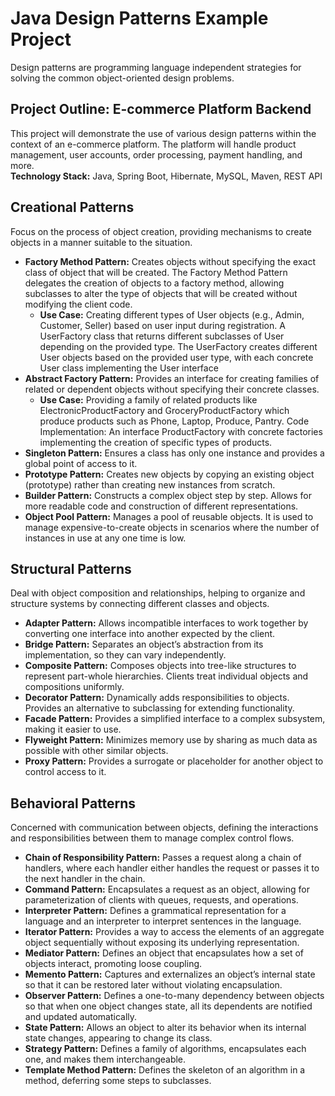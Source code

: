 # Java Design Patterns Example Project
Design patterns are programming language independent strategies for solving the common object-oriented design problems.
## Project Outline: E-commerce Platform Backend
This project will demonstrate the use of various design patterns within the context of an e-commerce platform. The platform will handle product management, user accounts, order processing, payment handling, and more. </br>
**Technology Stack:** Java, Spring Boot, Hibernate, MySQL, Maven, REST API

## Creational Patterns
Focus on the process of object creation, providing mechanisms to create objects in a manner suitable to the situation.</br>
* **Factory Method Pattern:** Creates objects without specifying the exact class of object that will be created. The Factory Method Pattern delegates the creation of objects to a factory method, allowing subclasses to alter the type of objects that will be created without modifying the client code. 
  - **Use Case:** Creating different types of User objects (e.g., Admin, Customer, Seller) based on user input during registration. A UserFactory class that returns different subclasses of User depending on the provided type. The UserFactory creates different User objects based on the provided user type, with each concrete User class implementing the User interface
* **Abstract Factory Pattern:** Provides an interface for creating families of related or dependent objects without specifying their concrete classes.
  - **Use Case:** Providing a family of related products like ElectronicProductFactory and GroceryProductFactory which produce products such as Phone, Laptop, Produce, Pantry.
Code Implementation: An interface ProductFactory with concrete factories implementing the creation of specific types of products.
* **Singleton Pattern:** Ensures a class has only one instance and provides a global point of access to it.
* **Prototype Pattern:** Creates new objects by copying an existing object (prototype) rather than creating new instances from scratch.
* **Builder Pattern:** Constructs a complex object step by step. Allows for more readable code and construction of different representations.
* **Object Pool Pattern:** Manages a pool of reusable objects. It is used to manage expensive-to-create objects in scenarios where the number of instances in use at any one time is low.

## Structural Patterns
Deal with object composition and relationships, helping to organize and structure systems by connecting different classes and objects.
* **Adapter Pattern:**  Allows incompatible interfaces to work together by converting one interface into another expected by the client.
* **Bridge Pattern:**  Separates an object’s abstraction from its implementation, so they can vary independently.
* **Composite Pattern:**  Composes objects into tree-like structures to represent part-whole hierarchies. Clients treat individual objects and compositions uniformly.
* **Decorator Pattern:**  Dynamically adds responsibilities to objects. Provides an alternative to subclassing for extending functionality.
* **Facade Pattern:**  Provides a simplified interface to a complex subsystem, making it easier to use.
* **Flyweight Pattern:**  Minimizes memory use by sharing as much data as possible with other similar objects.
* **Proxy Pattern:**  Provides a surrogate or placeholder for another object to control access to it.

## Behavioral Patterns
Concerned with communication between objects, defining the interactions and responsibilities between them to manage complex control flows.
* **Chain of Responsibility Pattern:** Passes a request along a chain of handlers, where each handler either handles the request or passes it to the next handler in the chain.
* **Command Pattern:** Encapsulates a request as an object, allowing for parameterization of clients with queues, requests, and operations.
* **Interpreter Pattern:** Defines a grammatical representation for a language and an interpreter to interpret sentences in the language.
* **Iterator Pattern:** Provides a way to access the elements of an aggregate object sequentially without exposing its underlying representation.
* **Mediator Pattern:** Defines an object that encapsulates how a set of objects interact, promoting loose coupling.
* **Memento Pattern:** Captures and externalizes an object’s internal state so that it can be restored later without violating encapsulation.
* **Observer Pattern:** Defines a one-to-many dependency between objects so that when one object changes state, all its dependents are notified and updated automatically.
* **State Pattern:** Allows an object to alter its behavior when its internal state changes, appearing to change its class.
* **Strategy Pattern:** Defines a family of algorithms, encapsulates each one, and makes them interchangeable.
* **Template Method Pattern:** Defines the skeleton of an algorithm in a method, deferring some steps to subclasses.
